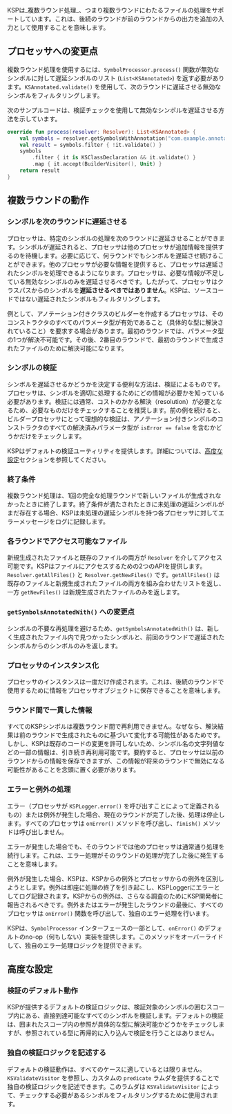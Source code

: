 [//]: # (title: 複数ラウンド処理)

KSPは_複数ラウンド処理_、つまり複数ラウンドにわたるファイルの処理をサポートしています。これは、後続のラウンドが前のラウンドからの出力を追加の入力として使用することを意味します。

## プロセッサへの変更点

複数ラウンド処理を使用するには、`SymbolProcessor.process()` 関数が無効なシンボルに対して遅延シンボルのリスト (`List<KSAnnotated>`) を返す必要があります。`KSAnnotated.validate()` を使用して、次のラウンドに遅延させる無効なシンボルをフィルタリングします。

次のサンプルコードは、検証チェックを使用して無効なシンボルを遅延させる方法を示しています。

```kotlin
override fun process(resolver: Resolver): List<KSAnnotated> {
    val symbols = resolver.getSymbolsWithAnnotation("com.example.annotation.Builder")
    val result = symbols.filter { !it.validate() }
    symbols
        .filter { it is KSClassDeclaration && it.validate() }
        .map { it.accept(BuilderVisitor(), Unit) }
    return result
}
```

## 複数ラウンドの動作

### シンボルを次のラウンドに遅延させる

プロセッサは、特定のシンボルの処理を次のラウンドに遅延させることができます。シンボルが遅延されると、プロセッサは他のプロセッサが追加情報を提供するのを待機します。必要に応じて、何ラウンドでもシンボルを遅延させ続けることができます。他のプロセッサが必要な情報を提供すると、プロセッサは遅延されたシンボルを処理できるようになります。プロセッサは、必要な情報が不足している無効なシンボルのみを遅延させるべきです。したがって、プロセッサはクラスパスからのシンボルを**遅延させるべきではありません**。KSPは、ソースコードではない遅延されたシンボルもフィルタリングします。

例として、アノテーション付きクラスのビルダーを作成するプロセッサは、そのコンストラクタのすべてのパラメータ型が有効であること（具体的な型に解決されていること）を要求する場合があります。最初のラウンドでは、パラメータ型の1つが解決不可能です。その後、2番目のラウンドで、最初のラウンドで生成されたファイルのために解決可能になります。

### シンボルの検証

シンボルを遅延させるかどうかを決定する便利な方法は、検証によるものです。プロセッサは、シンボルを適切に処理するためにどの情報が必要かを知っている必要があります。検証には通常、コストのかかる解決（resolution）が必要となるため、必要なものだけをチェックすることを推奨します。前の例を続けると、ビルダープロセッサにとって理想的な検証は、アノテーション付きシンボルのコンストラクタのすべての解決済みパラメータ型が `isError == false` を含むかどうかだけをチェックします。

KSPはデフォルトの検証ユーティリティを提供します。詳細については、[高度な設定](#advanced)セクションを参照してください。

### 終了条件

複数ラウンド処理は、1回の完全な処理ラウンドで新しいファイルが生成されなかったときに終了します。終了条件が満たされたときに未処理の遅延シンボルがまだ存在する場合、KSPは未処理の遅延シンボルを持つ各プロセッサに対してエラーメッセージをログに記録します。

### 各ラウンドでアクセス可能なファイル

新規生成されたファイルと既存のファイルの両方が `Resolver` を介してアクセス可能です。KSPはファイルにアクセスするための2つのAPIを提供します。`Resolver.getAllFiles()` と `Resolver.getNewFiles()` です。`getAllFiles()` は既存のファイルと新規生成されたファイルの両方を組み合わせたリストを返し、一方 `getNewFiles()` は新規生成されたファイルのみを返します。

### `getSymbolsAnnotatedWith()` への変更点

シンボルの不要な再処理を避けるため、`getSymbolsAnnotatedWith()` は、新しく生成されたファイル内で見つかったシンボルと、前回のラウンドで遅延されたシンボルからのシンボルのみを返します。

### プロセッサのインスタンス化

プロセッサのインスタンスは一度だけ作成されます。これは、後続のラウンドで使用するために情報をプロセッサオブジェクトに保存できることを意味します。

### ラウンド間で一貫した情報

すべてのKSPシンボルは複数ラウンド間で再利用できません。なぜなら、解決結果は前のラウンドで生成されたものに基づいて変化する可能性があるためです。しかし、KSPは既存のコードの変更を許可しないため、シンボル名の文字列値などの一部の情報は、引き続き再利用可能です。要約すると、プロセッサは以前のラウンドからの情報を保存できますが、この情報が将来のラウンドで無効になる可能性があることを念頭に置く必要があります。

### エラーと例外の処理

エラー（プロセッサが `KSPLogger.error()` を呼び出すことによって定義されるもの）または例外が発生した場合、現在のラウンドが完了した後、処理は停止します。すべてのプロセッサは `onError()` メソッドを呼び出し、`finish()` メソッドは呼び出しません。

エラーが発生した場合でも、そのラウンドでは他のプロセッサは通常通り処理を続行します。これは、エラー処理がそのラウンドの処理が完了した後に発生することを意味します。

例外が発生した場合、KSPは、KSPからの例外とプロセッサからの例外を区別しようとします。例外は即座に処理の終了を引き起こし、KSPLoggerにエラーとしてログ記録されます。KSPからの例外は、さらなる調査のためにKSP開発者に報告されるべきです。例外またはエラーが発生したラウンドの最後に、すべてのプロセッサは `onError()` 関数を呼び出して、独自のエラー処理を行います。

KSPは、`SymbolProcessor` インターフェースの一部として、`onError()` のデフォルトのno-op（何もしない）実装を提供します。このメソッドをオーバーライドして、独自のエラー処理ロジックを提供できます。

## 高度な設定

### 検証のデフォルト動作

KSPが提供するデフォルトの検証ロジックは、検証対象のシンボルの囲むスコープ内にある、直接到達可能なすべてのシンボルを検証します。デフォルトの検証は、囲まれたスコープ内の参照が具体的な型に解決可能かどうかをチェックしますが、参照されている型に再帰的に入り込んで検証を行うことはありません。

### 独自の検証ロジックを記述する

デフォルトの検証動作は、すべてのケースに適しているとは限りません。`KSValidateVisitor` を参照し、カスタムの `predicate` ラムダを提供することで独自の検証ロジックを記述できます。このラムダは `KSValidateVisitor` によって、チェックする必要があるシンボルをフィルタリングするために使用されます。